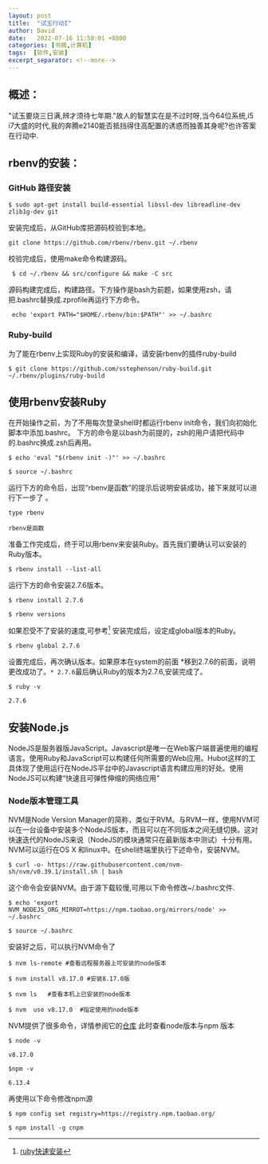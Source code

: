 ```yaml
---
layout: post
title:  "试玉行动I"
author: David
date:   2022-07-16 11:50:01 +0800
categories: [书摘,计算机]
tags:  [软件,安装]
excerpt_separator: <!--more-->
---
```


## 概述：
"试玉要烧三日满,辨才须待七年期."故人的智慧实在是不过时呀,当今64位系统,i5 <!--more-->i7大盛的时代,我的奔腾e2140能否抵挡得住高配置的诱惑而独善其身呢?也许答案在行动中.

## rbenv的安装：
### GitHub 路径安装

``$ sudo apt-get install build-essential libssl-dev libreadline-dev zlib1g-dev git``

安装完成后，从GitHub库把源码校验到本地。

``git clone https://github.com/rbenv/rbenv.git ~/.rbenv``

校验完成后，使用make命令构建源码。

`` $ cd ~/.rbenv && src/configure && make -C src``

源码构建完成后，构建路径。下方操作是bash为前题，如果使用zsh，请把.bashrc替换成.zprofile再运行下方命令。

`` echo 'export PATH="$HOME/.rbenv/bin:$PATH"' >> ~/.bashrc``

### Ruby-build
为了能在rbenv上实现Ruby的安装和编译，请安装rbenv的插件ruby-build

``$ git clone https://github.com/sstephenson/ruby-build.git ~/.rbenv/plugins/ruby-build``


## 使用rbenv安装Ruby
在开始操作之前，为了不用每次登录shell时都运行rbenv init命令，我们向初始化脚本中添加.bashrc。
下方的命令是以bash为前提的，zsh的用户请把代码中的.bashrc换成.zsh后再用。

``$ echo 'eval "$(rbenv init -)"' >> ~/.bashrc``

``$ source ~/.bashrc``

运行下方的命令后，出现“rbenv是函数”的提示后说明安装成功，接下来就可以进行下一步了 。

`type rbenv`

`rbenv是函数`

准备工作完成后，终于可以用rbenv来安装Ruby。首先我们要确认可以安装的Ruby版本。

``$ rbenv install --list-all``

运行下方的命令安装2.7.6版本。

`$ rbenv install 2.7.6`

`$ rbenv versions`

如果忍受不了安装的速度,可参考[^1]
安装完成后，设定成global版本的Ruby。

`$ rbenv global 2.7.6`

设置完成后，再次确认版本。如果原本在system的前面 *移到2.7.6的前面，说明更改成功了。`* 2.7.6`最后确认Ruby的版本为2.7.6,安装完成了。

`$ ruby -v`

`2.7.6`

## 安装Node.js
NodeJS是服务器版JavaScript。Javascript是唯一在Web客户端普遍使用的编程语言。使用Ruby和JavaScript可以构建任何所需要的Web应用。Hubot这样的工具体现了使用运行在NodeJS平台中的Javascript语言构建应用的好处。使用NodeJS可以构建“快速且可弹性伸缩的网络应用”
### Node版本管理工具
NVM是Node Version Manager的简称，类似于RVM。与RVM一样，使用NVM可以在一台设备中安装多个NodeJS版本，而且可以在不同版本之间无缝切换。这对快速迭代的NodeJS来说（NodeJS的模块通常只在最新版本中测试）十分有用。NVM可以运行在OS X 和linux中。在shell终端里执行下述命令，安装NVM。

`$ curl -o- https://raw.githubusercontent.com/nvm-sh/nvm/v0.39.1/install.sh | bash`

这个命令会安装NVM。由于源下载较慢,可用以下命令修改~/.bashrc文件.

`$ echo 'export NVM_NODEJS_ORG_MIRROT=https://npm.taobao.org/mirrors/node' >> ~/.bashrc`

`$ source ~/.bashrc`


安装好之后，可以执行NVM命令了

`$ nvm ls-remote #查看远程服务器上可安装的node版本`

`$ nvm install v8.17.0 #安装8.17.0版 `

`$ nvm ls   #查看本机上已安装的node版本`

`$ nvm  use v8.17.0  #指定使用的node版本`

NVM提供了很多命令，详情参阅它的[仓库][nvm仓库]
此时查看node版本与npm 版本

`$ node -v`

`v8.17.0`

`$npm -v`

`6.13.4`


再使用以下命令修改npm源

`$ npm config set registry=https://registry.npm.taobao.org/`

`$ npm install -g cnpm`




[nvm仓库]: https://github.com/creationix/nvm
[^1]:[ruby快速安装](https://www.jb51.net/article/244980.htm) 